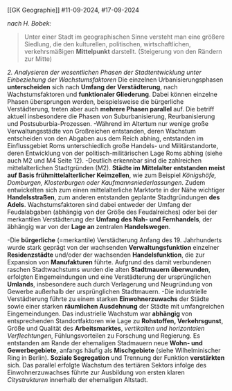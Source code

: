 [[GK Geographie]]
#11-09-2024, #17-09-2024

_nach H. Bobek:_
>Unter einer Stadt im geographischen Sinne versteht man eine größere Siedlung, die den kulturellen, politischen, wirtschaftlichen, verkehrsmäßigen __Mittelpunkt__ darstellt. 
>(Steigerung von den Rändern zur Mitte)

_2. Analysieren der wesentlichen Phasen der Stadtentwicklung unter Einbeziehung der Wachstumsfaktoren_
Die einzelnen Urbanisierungsphasen __unterscheiden__ sich nach __Umfang der Verstädterung__, nach Wachstumsfaktoren und __funktionaler Gliederung__. Dabei können einzelne Phasen übersprungen werden, beispielsweise die bürgerliche Verstädterung, treten aber auch __mehrere Phasen parallel__ auf. Die betriff aktuell insbesondere die Phasen von Suburbanisierung, Reurbanisierung und Postsuburbia-Prozessen.
-Während im Altertum nur wenige große Verwaltungsstädte von Großreichen entstanden, deren Wachstum entscheiden von den Abgaben aus dem Reich abhing, entstanden im Einflussgebiet Roms unterschiedlich große Handels- und Militärstandorte, deren Entwicklung von der politisch-militärischen Lage Roms abhing (siehe auch M2 und M4 Seite 12). -Deutlich erkennbar sind die zahlreichen mittelalterlichen Stadtgründen (M2). __Städte im Mittelalter entstanden meist auf Basis frühmittelalterlicher Keimzellen__, wie zum Beispiel _Königshöfe, Domburgen, Klosterburgen oder Kaufmannsniederlassungen_. Zudem entwickelten sich zum einen mittelalterliche Marktorte in der Nähe wichtiger __Handelsstraßen__, zum anderen entstanden geplante Stadtgründungen __des Adels__. Wachstumsfaktoren sind dabei entweder der Umfang der Feudalabgaben (abhängig von der Größe des Feudalreiches) oder bei der merkantilen Verstädterung der __Umfang des Nah- und Fernhandels__, der äbhängig war von der __Lage an__ zentralen __Handelswegen__.

-Die __bürgerliche__ (=merkantile) Verstädterung Anfang des 19. Jahrhunderts wurde stark geprägt von der wachsenden __Verwaltungsfunktion__ einzelner __Residenzstädte__ und/oder der wachsenden __Handelsfunktion__, die zur Expansion von __Manufakturen__ führte. Aufgrund des damit verbundenen raschen Stadtwachstums wurden die alten __Stadtmauern überwunden__, erfolgten Eingemeindungen und eine Verstädterung der ursprünglichen __Umlands__, insbesondere auch durch Verlagerung und Neugründung von Gewerbe außerhalb der ursprünglichen Stadtmauern. -Die industrielle Verstädterung führte zu einem starken __Einwohnerzuwachs__ der Städte sowie einer starken __räumlichen Ausdehnung__ der Städte mit umfangreichen Eingemeindungen. Das industrielle Wachstum war __abhängig__ von entsprechenden Standortfaktoren wie Lage zu __Rohstoffen, Verkehrsgunst__, Größe und Qualität des __Arbeitsmarktes__, _vertikalten und horizontalen Verflechtungen_, Fühlungsvorteilen zu Forschung und Regierung. Es entstanden am Rande der ehemaligen Stadmauern neue __Wohn- und Gewerbegebiete__, anfangs häufig als __Mischgebiete__ (siehe Wilhelminischer Ring in Berlin). __Soziale Segregation__ und Trennung der Funktion __verstärkten__ sich. Das parallel erfolgte Wachstum des tertiären Sektors infolge des Einwohnerzuwachses führte zur Ausbildung von ersten klaren _Citystrukturen_ innerhalb der ehemaligen Altstadt.